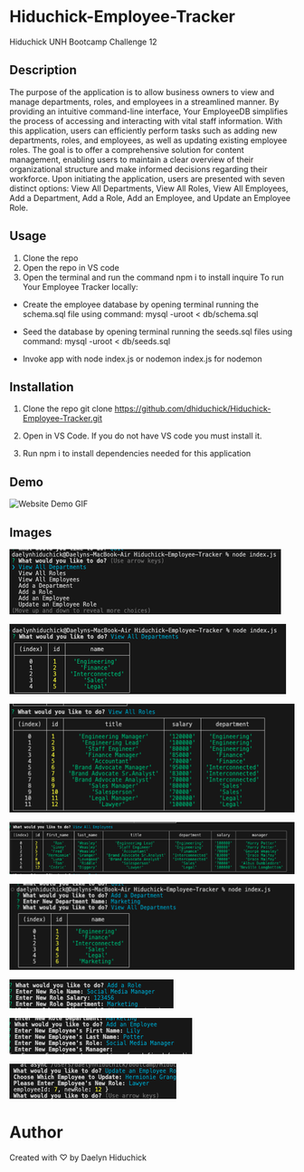 # Hiduchick-Employee-Tracker
Hiduchick UNH Bootcamp Challenge 12

## Description 
The purpose of the application is to allow business owners to view and manage departments, roles, and employees in a streamlined manner. By providing an intuitive command-line interface, Your EmployeeDB simplifies the process of accessing and interacting with vital staff information. With this application, users can efficiently perform tasks such as adding new departments, roles, and employees, as well as updating existing employee roles. The goal is to offer a comprehensive solution for content management, enabling users to maintain a clear overview of their organizational structure and make informed decisions regarding their workforce. Upon initiating the application, users are presented with seven distinct options: View All Departments, View All Roles, View All Employees, Add a Department, Add a Role, Add an Employee, and Update an Employee Role.

## Usage
1. Clone the repo 
2. Open the repo in VS code 
3. Open the terminal and run the command npm i to install inquire 
To run Your Employee Tracker locally:
- Create the employee database by opening terminal running the schema.sql file using command: mysql -uroot < db/schema.sql

- Seed the database by opening terminal running the seeds.sql files using command: mysql -uroot < db/seeds.sql

- Invoke app with node index.js
    or nodemon index.js for nodemon

## Installation

1. Clone the repo
   git clone https://github.com/dhiduchick/Hiduchick-Employee-Tracker.git

2. Open in VS Code. If you do not have VS code you must install it.

3. Run npm i to install dependencies needed for this application 


## Demo
![Website Demo GIF]()

## Images 
![Starting options](./images/1.png)

![All departments](./images/2.png)

![All roles](./images/3.png)

![All employees](./images/4.png)

![Add department](./images/5.png)

![Add role](./images/6.png)

![Add employee](./images/7.png)

![Update employee](./images/8.png)

# Author
Created with ♡ by Daelyn Hiduchick
